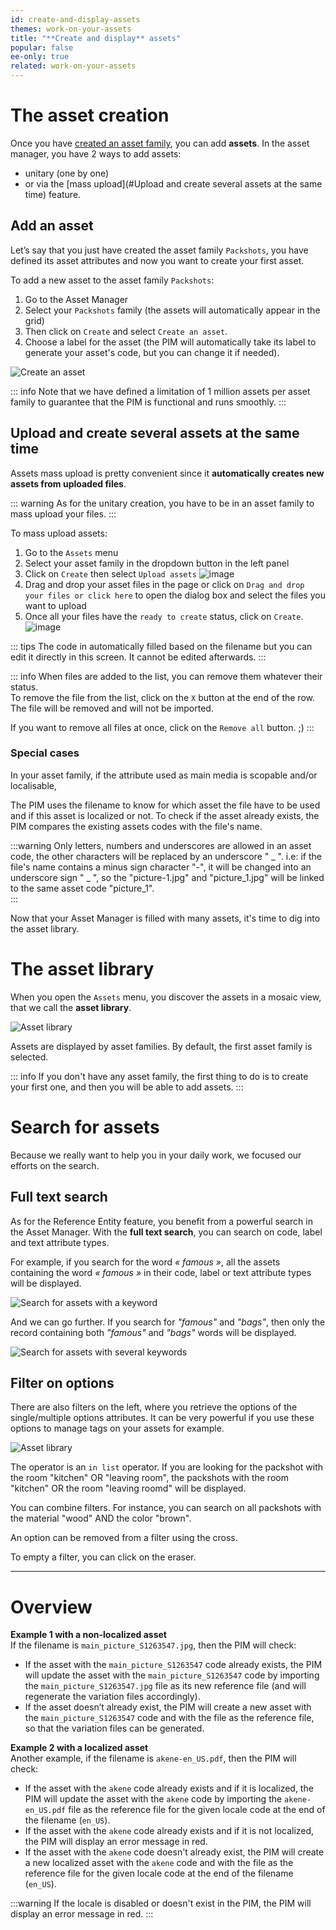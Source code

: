 ```yaml
---
id: create-and-display-assets
themes: work-on-your-assets
title: "**Create and display** assets"
popular: false
ee-only: true
related: work-on-your-assets
---
```


# The asset creation

Once you have [created an asset family](#), you can add **assets**.
In the asset manager, you have 2 ways to add assets:
- unitary (one by one)
- or via the [mass upload](#Upload and create several assets at the same time) feature.

## Add an asset

Let’s say that you just have created the asset family `Packshots`, you have defined its asset attributes and now you want to create your first asset.

To add a new asset to the asset family `Packshots`:
1. Go to the Asset Manager
1. Select your `Packshots` family (the assets will automatically appear in the grid)
1. Then click on `Create` and select `Create an asset`.
1. Choose a label for the asset (the PIM will automatically take its label to generate your asset's code, but you can change it if needed).

![Create an asset](../img/Asset_creation.png)

::: info
Note that we have defined a limitation of 1 million assets per asset family to guarantee that the PIM is functional and runs smoothly.
:::

## Upload and create several assets at the same time

Assets mass upload is pretty convenient since it **automatically creates new assets from uploaded files**.

::: warning
As for the unitary creation, you have to be in an asset family to mass upload your files.
:::

To mass upload assets:
1. Go to the `Assets` menu
1. Select your asset family in the dropdown button in the left panel
1. Click on `Create` then select `Upload assets`
![image](../img/Assets_UploadAssets.png)
1. Drag and drop your asset files in the page or click on `Drag and drop your files or click here` to open the dialog box and select the files you want to upload
1. Once all your files have the `ready to create` status, click on `Create`.
![image](../img/Assets_UploadAssetsList.png)

::: tips
The code in automatically filled based on the filename but you can edit it directly in this screen. It cannot be edited afterwards.
:::

::: info
When files are added to the list, you can remove them whatever their status.  
To remove the file from the list, click on the `X` button at the end of the row. The file will be removed and will not be imported.

If you want to remove all files at once, click on the `Remove all` button. ;)
:::

### Special cases

In your asset family, if the attribute used as main media is scopable and/or localisable,

The PIM uses the filename to know for which asset the file have to be used and if this asset is localized or not.
To check if the asset already exists, the PIM compares the existing assets codes with the file's name.

:::warning
Only letters, numbers and underscores are allowed in an asset code, the other characters will be replaced by an underscore " _ ". i.e: if the file's name contains a minus sign character "-", it will be changed into an underscore sign " _ ", so the "picture-1.jpg" and "picture_1.jpg" will be linked to the same asset code "picture_1".  
:::






Now that your Asset Manager is filled with many assets, it's time to dig into the asset library.

# The asset library
When you open the `Assets` menu, you discover the assets in a mosaic view, that we call the **asset library**.

![Asset library](../img/Asset_library.png)

Assets are displayed by asset families. By default, the first asset family is selected.

::: info
If you don't have any asset family, the first thing to do is to create your first one, and then you will be able to add assets.
:::

# Search for assets
Because we really want to help you in your daily work, we focused our efforts on the search.

## Full text search

As for the Reference Entity feature, you benefit from a powerful search in the Asset Manager. With the **full text search**, you can search on code, label and text attribute types.

For example, if you search for the word *« famous »*, all the assets containing the word *« famous »* in their code, label or text attribute types will be displayed.  

![Search for assets with a keyword](../img/Assets_Search_1_word.png)

And we can go further.
If you search for *"famous"* and *"bags"*, then only the record containing both *"famous"* and *"bags"* words will be displayed.

![Search for assets with several keywords](../img/Assets_Search_2_words.png)

## Filter on options

There are also filters on the left, where you retrieve the options of the single/multiple options attributes. It can be very powerful if you use these options to manage tags on your assets for example.

![Asset library](../img/Asset_filter_options.png)

The operator is an `in list` operator. If you are looking for the packshot with the room "kitchen" OR "leaving room", the packshots with the room "kitchen" OR the room "leaving roomd" will be displayed.

You can combine filters. For instance, you can search on all packshots with the material "wood" AND the color "brown".

An option can be removed from a filter using the cross.

To empty a filter, you can click on the eraser.








----------
# Overview



**Example 1 with a non-localized asset**  
If the filename is `main_picture_S1263547.jpg`, then the PIM will check:
- If the asset with the `main_picture_S1263547` code already exists, the PIM will update the asset with the `main_picture_S1263547` code by importing the `main_picture_S1263547.jpg` file as its new reference file (and will regenerate the variation files accordingly).
- If the asset doesn’t already exist, the PIM will create a new asset with the `main_picture_S1263547` code and with the file as the reference file, so that the variation files can be generated.

**Example 2 with a localized asset**  
Another example, if the filename is `akene-en_US.pdf`, then the PIM will check:
- If the asset with the `akene` code already exists and if it is localized, the PIM will update the asset with the `akene` code by importing the `akene-en_US.pdf` file as the reference file for the given locale code at the end of the filename (`en_US`).
- If the asset with the `akene` code already exists and if it is not localized, the PIM will display an error message in red.
- If the asset with the `akene` code doesn't already exist, the PIM will create a new localized asset with the `akene` code and with the file as the reference file for the given locale code at the end of the filename (`en_US`).

:::warning
If the locale is disabled or doesn't exist in the PIM, the PIM will display an error message in red.
:::
